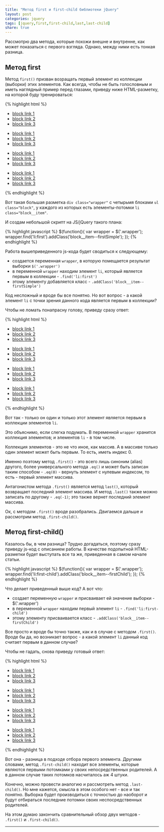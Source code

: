 ```yaml
---
title: "Метод first и first-child библиотеки jQuery"
layout: post
categories: jquery
tags: [jquery,first,first-child,last,last-child]
share: true
---
```


Рассмотрю два метода, которые похожи внешне и внутренне, как может показаться с первого взгляда. Однако, между ними есть тонкая разница.

## Метод first

Метод `first()` призван возращать первый элемент из коллекции (выборки) этих элементов. Как всегда, чтобы не быть голословным и иметь наглядный пример перед глазами, приведу ниже HTML-разметку, на которой буду тренироваться:

{% highlight html %}
<div class="wrapper">
  <ul id="primo" class="block">
    <li class="block__item"><a href="#" class="block__link">block link 1</a></li>
    <li class="block__item"><a href="#" class="block__link">block link 2</a></li>
    <li class="block__item"><a href="#" class="block__link">block link 3</a></li>
  </ul>
  <ul class="block">
    <li class="block__item"><a href="#" class="block__link">block link 1</a></li>
    <li class="block__item"><a href="#" class="block__link">block link 2</a></li>
    <li class="block__item"><a href="#" class="block__link">block link 3</a></li>
  </ul>
  <ul class="block">
    <li class="block__item"><a href="#" class="block__link">block link 1</a></li>
    <li class="block__item"><a href="#" class="block__linmlk">block link 2</a></li>
    <li class="block__item"><a href="#" class="block__link">block link 3</a></li>
  </ul>
  <ul class="block">
    <li class="block__item"><a href="#" class="block__link">block link 1</a></li>
    <li class="block__item"><a href="#" class="block__link">block link 2</a></li>
    <li class="block__item"><a href="#" class="block__link">block link 3</a></li>
  </ul>
</div>
{% endhighlight %}

Вот такая большая разметка `div class="wrapper"` с четырьмя блоками `ul class="block"`, у каждого из которых есть элементы-потомки `li class="block__item"`.

И создам небольшой скрипт на JS/jQuery такого плана:

{% highlight javascript %}
$(function(){
  var wrapper = $('.wrapper');
  wrapper.find('li:first').addClass('block__item--firstSimple');
});
{% endhighlight %}

Работа вышеприведенного js-кода будет сводиться к следующему:

* создается переменная `wrapper`, в которую помещается результат выборки `$('.wrapper')`
* в переменной `wrapper` находим элемент `li`, который является первым в коллекции - `.find('li:first')`
* этому элементу добавляется класс - `.addClass('block__item--firstSimple')`

Код несложный и вроде бы все понятно. Но вот вопрос - а какой элемент `li` с точки зрения данного кода является первым в коллекции?

Чтобы не ломать понапрасну голову, приведу сразу ответ:

{% highlight html %}
<div class="wrapper">
  <ul id="primo" class="block">
    <li class="block__item block__item--firstSimple"><a href="#" class="block__link">block link 1</a></li>
    <li class="block__item"><a href="#" class="block__link">block link 2</a></li>
    <li class="block__item"><a href="#" class="block__link">block link 3</a></li>
  </ul>
  <ul class="block">
    <li class="block__item"><a href="#" class="block__link">block link 1</a></li>
    <li class="block__item"><a href="#" class="block__link">block link 2</a></li>
    <li class="block__item"><a href="#" class="block__link">block link 3</a></li>
  </ul>
  <ul class="block">
    <li class="block__item"><a href="#" class="block__link">block link 1</a></li>
    <li class="block__item"><a href="#" class="block__link">block link 2</a></li>
    <li class="block__item"><a href="#" class="block__link">block link 3</a></li>
  </ul>
  <ul class="block">
    <li class="block__item"><a href="#" class="block__link">block link 1</a></li>
    <li class="block__item"><a href="#" class="block__link">block link 2</a></li>
    <li class="block__item"><a href="#" class="block__link">block link 3</a></li>
  </ul>
</div>
{% endhighlight %}

Вот так - только он один и только этот элемент является первым в коллекции элементов `li`.

Это объяснимо, если слегка подумать. В переменной `wrapper` хранится коллекция элементов; и элементов `li` - в том числе.

Коллекция элементов - это не что иное, как массив. А в массиве только один элемент может быть первым. То есть, иметь индекс 0.

Именно поэтому метод `.first()` - это всего лишь синоним (alias) другого, более универсального метода `.eq()` и может быть записан таким способом - `.eq(0)` - вернуть элемент с нулевым индексом, то есть - первый элемент массива.

Антагонистом метода `.first()` является метод `last()`, который возвращает последний элемент массива. И метод `.last()` также можно записать по другому - `.eq(-1)`; это также вернет последний элемент массива.

Ок, с методом `.first()` вроде разобрались. Двигаемся дальше и рассмотрим метод `.first-child()`.

## Метод first-child()

Казалось бы, в чем разница? Трудно догадаться, поэтому сразу приведу js-код с описанием работы. В качестве подопытной HTML-разметки будет выступать все та же, приведенная в самом начале статьи.

{% highlight javascript %}
$(function(){
  var wrapper = $('.wrapper');
  wrapper.find('li:first-child').addClass('block__item--firstChild');
});
{% endhighlight %}

Что делает приведенный выше код? А вот что:

* создает переменную `wrapper` и присваивает ей значение выборки - $('.wrapper')
* в переменной `wrapper` находим первый элемент `li` - `.find('li:first-child')`
* этому элементу присваивается класс - `.addClass('block__item--firstChild')`

Все просто и вроде бы точно также, как и в случае с методом `.first()`. Вроде бы да, но возникает вопрос - а какой элемент `li` данный код считает первым в данном случае?

Чтобы не гадать, снова приведу готовый ответ:

{% highlight html %}
<div class="wrapper">
  <ul id="primo" class="block">
    <li class="block__item block__item--firstChild"><a href="#" class="block__link">block link 1</a></li>
    <li class="block__item"><a href="#" class="block__link">block link 2</a></li>
    <li class="block__item"><a href="#" class="block__link">block link 3</a></li>
  </ul>
  <ul class="block">
    <li class="block__item block__item--firstChild"><a href="#" class="block__link">block link 1</a></li>
    <li class="block__item"><a href="#" class="block__link">block link 2</a></li>
    <li class="block__item"><a href="#" class="block__link">block link 3</a></li>
  </ul>
  <ul class="block">
    <li class="block__item block__item--firstChild"><a href="#" class="block__link">block link 1</a></li>
    <li class="block__item"><a href="#" class="block__link">block link 2</a></li>
    <li class="block__item"><a href="#" class="block__link">block link 3</a></li>
  </ul>
  <ul class="block">
    <li class="block__item block__item--firstChild"><a href="#" class="block__link">block link 1</a></li>
    <li class="block__item"><a href="#" class="block__link">block link 2</a></li>
    <li class="block__item"><a href="#" class="block__link">block link 3</a></li>
  </ul>
</div>
{% endhighlight %}

Вот она - разница в подходе отбора первого элемента. Другими словами, метод `.first-child()` находит все элементы, которые являются первыми потомками у своих непосредственных родителей. А в данном случае таких потомков насчиталось аж 4 штуки.

Конечно, можно провести аналогию и рассмотреть метод `.last-child()`. Но мне кажется, смысла в этом особого нет - все и так понятно. Выборка будет производиться с точностью до наоборот и будут отбираться последние потомки своих неспосредственных родителей.

На этом думаю закончить сравнительный обзор двух методов - `.first()` и `.first-child()`.

***
